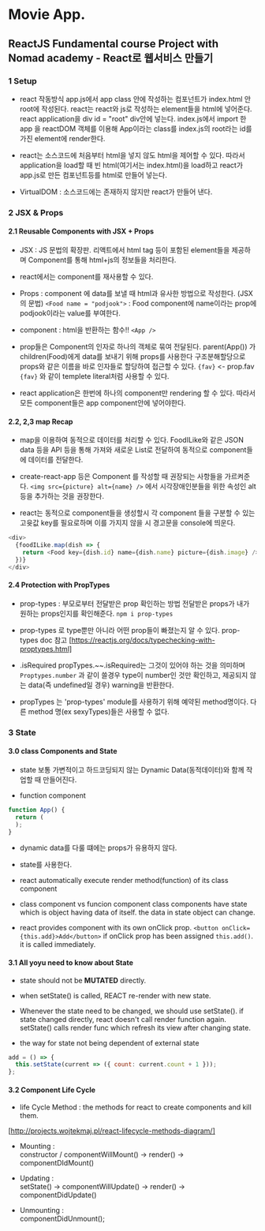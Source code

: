 # Movie App.

## ReactJS Fundamental course Project with Nomad academy - React로 웹서비스 만들기

### 1 Setup

- react 작동방식
  app.js에서 app class 안에 작성하는 컴포넌트가 index.html 안 root에 작성된다.
  react는 react와 js로 작성하는 element들을 html에 넣어준다.
  react application을 div id = "root" div안에 넣는다.
  index.js에서 import 한 app 을 reactDOM 객체를 이용해 App이라는 class를 index.js의 root라는 id를 가진 element에 render한다.

- react는 소스코드에 처음부터 html을 넣지 않도 html을 제어할 수 있다.
  따라서 application을 load할 때 빈 html(여기서는 index.html)을 load하고 react가 app.js로 만든 컴포넌트등를 html로 만들어 넣는다.

- VirtualDOM : 소스코드에는 존재하지 않지만 react가 만들어 낸다.

### 2 JSX & Props

#### 2.1 Reusable Components with JSX + Props

- JSX : JS 문법의 확장판. 리액트에서 html tag 등이 포함된 element들을 제공하며 Component를 통해 html+js의 정보들을 처리한다.
- react에서는 component를 재사용할 수 있다.

- Props : component 에 data를 보낼 때 html과 유사한 방법으로 작성한다. (JSX의 문법)
  `<Food name = "podjook">`
  : Food component에 name이라는 prop에 podjook이라는 value를 부여한다.

- component : html을 반환하는 함수!!
  `<App />`

- prop들은 Component의 인자로 하나의 객체로 묶여 전달된다.
  parent(App()) 가 children(Food)에게 data를 보내기 위해 props를 사용한다
  구조분해할당으로 props와 같은 이름을 바로 인자들로 할당하여 접근할 수 있다.
  `{fav}` <- prop.fav
  `{fav}` 와 같이 templete literal처럼 사용할 수 있다.

- react application은 한번에 하나의 component만 rendering 할 수 있다. 따라서 모든 component들은 app component안에 넣어야한다.

#### 2.2, 2,3 map Recap

- map을 이용하여 동적으로 데이터를 처리할 수 있다.
  FoodILike와 같은 JSON data 등을 API 등을 통해 가져와
  새로운 List로 전달하여 동적으로 component들에 데이터를 전달한다.

- create-react-app 등은 Component 를 작성할 때 권장되는 사항들을 가르켜준다.
  `<img src={picture} alt={name} />`
  에서 시각장애인분들을 위한 속성인 alt 등을 추가하는 것을 권장한다.

- react는 동적으로 component들을 생성할시 각 component 들을 구분할 수 있는 고윳값 key를 필요로하며 이를 가지지 않을 시 경고문을 console에 띄운다.

```javascript
<div>
  {foodILike.map(dish => {
    return <Food key={dish.id} name={dish.name} picture={dish.image} />;
  })}
</div>
```

#### 2.4 Protection with PropTypes

- prop-types : 부모로부터 전달받은 prop 확인하는 방법
  전달받은 props가 내가 원하는 props인지를 확인해준다.
  `npm i prop-types`

- prop-types 로 type뿐만 아니라 어떤 prop들이 빠졌는지 알 수 있다. prop-types doc 참고
  [https://reactjs.org/docs/typechecking-with-proptypes.html]

- .isRequired
  propTypes.~~.isRequired는 그것이 있어야 하는 것을 의미하며 `Proptypes.number` 과 같이 쓸경우 type이 number인 것만 확인하고, 제공되지 않는 data(즉 undefined일 경우) warning을 반환한다.

- propTypes 는 'prop-types' module를 사용하기 위해 예약된 method명이다. 다른 method 명(ex sexyTypes)들은 사용할 수 없다.

### 3 State

#### 3.0 class Components and State

- state
  보통 가변적이고 하드코딩되지 않는 Dynamic Data(동적데이터)와 함께 작업할 때 만들어진다.

- function component

```javascript
function App() {
  return (
  );
}
```

- dynamic data를 다룰 떄에는 props가 유용하지 않다.
- state를 사용한다.

- react automatically execute render method(function) of its class component
- class component vs funcion component
  class components have state which is object having data of itself.
  the data in state object can change.

- react provides component with its own onClick prop.
  `<button onClick={this.add}>Add</button>`
  if onClick prop has been assigned `this.add()`. it is called immediately.

#### 3.1 All yoyu need to know about State

- state should not be **MUTATED** directly.

- when setState() is called, REACT re-render with new state.

- Whenever the state need to be changed, we should use setState().
  if state changed directly, react doesn't call render function again.
  setState() calls render func which refresh its view after changing state.

- the way for state not being dependent of external state

```javascript
add = () => {
  this.setState(current => ({ count: current.count + 1 }));
};
```

#### 3.2 Component Life Cycle

- life Cycle Method :
  the methods for react to create components and kill them.

[http://projects.wojtekmaj.pl/react-lifecycle-methods-diagram/]

- Mounting :<br>
  constructor / componentWillMount() -> render() -> componentDIdMount()

- Updating :<br>
  setState() -> componentWillUpdate() -> render() -> componentDidUpdate()

- Unmounting :<br>
  componentDidUnmount();
